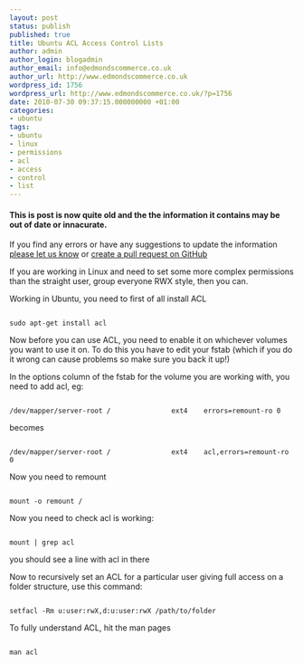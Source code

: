 ```yaml
---
layout: post
status: publish
published: true
title: Ubuntu ACL Access Control Lists
author: admin
author_login: blogadmin
author_email: info@edmondscommerce.co.uk
author_url: http://www.edmondscommerce.co.uk
wordpress_id: 1756
wordpress_url: http://www.edmondscommerce.co.uk/?p=1756
date: 2010-07-30 09:37:15.000000000 +01:00
categories:
- ubuntu
tags:
- ubuntu
- linux
- permissions
- acl
- access
- control
- list
---
```

<div class="oldpost"><h4>This is post is now quite old and the the information it contains may be out of date or innacurate.</h4>
<p>
If you find any errors or have any suggestions to update the information <a href="http://edmondscommerce.github.io/contact-us/index.html">please let us know</a>
or <a href="https://github.com/edmondscommerce/edmondscommerce.github.io">create a pull request on GitHub</a>
</p>
</div>
If you are working in Linux and need to set some more complex permissions than the straight user, group everyone RWX style, then you can.

Working in Ubuntu, you need to first of all install ACL

```

sudo apt-get install acl

```

Now before you can use ACL, you need to enable it on whichever volumes you want to use it on. To do this you have to edit your fstab (which if you do it wrong can cause problems so make sure you back it up!)

In the options column of the fstab for the volume you are working with, you need to add acl, eg:

```

/dev/mapper/server-root /               ext4    errors=remount-ro 0 

```
becomes
```

/dev/mapper/server-root /               ext4    acl,errors=remount-ro 0 

```

Now you need to remount

```

mount -o remount /

```

Now you need to check acl is working:

```

mount | grep acl

```

you should see a line with acl in there

Now to recursively set an ACL for a particular user giving full access on a folder structure, use this command:

```

setfacl -Rm u:user:rwX,d:u:user:rwX /path/to/folder

```

To fully understand ACL, hit the man pages

```

man acl

```

